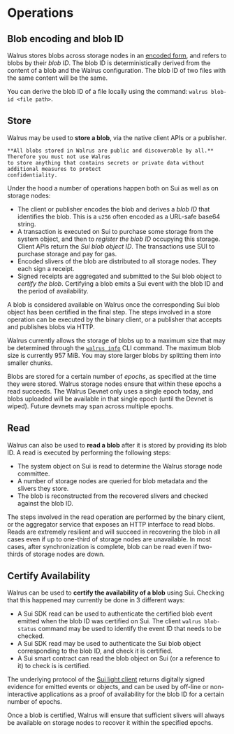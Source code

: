 # Operations

## Blob encoding and blob ID

Walrus stores blobs across storage nodes in an [encoded form](../design/encoding.md), and refers
to blobs by their *blob ID*. The blob ID is deterministically derived from the content of a blob
and the Walrus configuration. The blob ID of two files with the same content will be the same.

You can derive the blob ID of a file locally using the command: `walrus blob-id <file path>`.

## Store

Walrus may be used to **store a blob**, via the native client APIs or a publisher.

```admonish danger title="Public access"
**All blobs stored in Walrus are public and discoverable by all.** Therefore you must not use Walrus
to store anything that contains secrets or private data without additional measures to protect
confidentiality.
```

Under the hood a number of operations happen both on Sui as well as on storage nodes:

- The client or publisher encodes the blob and derives a *blob ID* that identifies the blob. This
  is a `u256` often encoded as a URL-safe base64 string.
- A transaction is executed on Sui to purchase some storage from the system object, and then to
  *register the blob ID* occupying this storage. Client APIs return the *Sui blob object ID*. The
  transactions use SUI to purchase storage and pay for gas.
- Encoded slivers of the blob are distributed to all storage nodes. They each sign a receipt.
- Signed receipts are aggregated and submitted to the Sui blob object to *certify the blob*.
  Certifying a blob emits a Sui event with the blob ID and the period of availability.

A blob is considered available on Walrus once the corresponding Sui blob object has been
certified in the final step. The steps involved in a store operation can be executed by the binary
client, or a publisher that accepts and publishes blobs via HTTP.

Walrus currently allows the storage of blobs up to a maximum size that may be determined
through the [`walrus info`](../usage/client-cli.md#walrus-system-information) CLI command. The
maximum blob size is currently 957&nbsp;MiB. You may store larger blobs by splitting them into
smaller chunks.

Blobs are stored for a certain number of *epochs*, as specified at the time they were stored. Walrus
storage nodes ensure that within these epochs a read succeeds. The Walrus Devnet only uses a single
epoch today, and blobs uploaded will be available in that single epoch (until the Devnet is wiped).
Future devnets may span across multiple epochs.

## Read

Walrus can also be used to **read a blob** after it is stored by providing its blob ID.
A read is executed by performing the following steps:

- The system object on Sui is read to determine the Walrus storage node committee.
- A number of storage nodes are queried for blob metadata and the slivers they store.
- The blob is reconstructed from the recovered slivers and checked against the blob ID.

The steps involved in the read operation are performed by the binary client, or the aggregator
service that exposes an HTTP interface to read blobs. Reads are extremely resilient and will succeed
in recovering the blob in all cases even if up to one-third of storage nodes are unavailable. In
most cases, after synchronization is complete, blob can be read even if two-thirds of storage nodes
are down.

## Certify Availability

Walrus can be used to **certify the availability of a blob** using Sui. Checking that this happened
may currently be done in 3 different ways:

- A Sui SDK read can be
  used to authenticate the certified blob event emitted when the blob ID was certified on Sui. The
  client `walrus blob-status` command may be used to identify the event ID that needs to be checked.
- A Sui SDK read may be
  used to authenticate the Sui blob object corresponding to the blob ID, and check it is certified.
- A Sui smart contract can read the blob object on Sui (or a reference to it) to check
  is is certified.

The underlying protocol of the
[Sui light client](https://github.com/MystenLabs/sui/tree/main/crates/sui-light-client)
returns digitally signed evidence for emitted events
or objects, and can be used by off-line or non-interactive applications as a proof of availability
for the blob ID for a certain number of epochs.

Once a blob is certified, Walrus will ensure that sufficient slivers will always be
available on storage nodes to recover it within the specified epochs.
